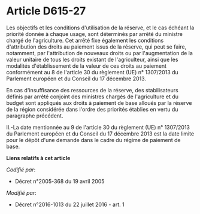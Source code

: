 # Article D615-27

Les objectifs et les conditions d'utilisation de la réserve, et le cas échéant la priorité donnée à chaque usage, sont
déterminés par arrêté du ministre chargé de l'agriculture. Cet arrêté fixe également les conditions d'attribution des droits
au paiement issus de la réserve, qui peut se faire, notamment, par l'attribution de nouveaux droits ou par l'augmentation de
la valeur unitaire de tous les droits existant de l'agriculteur, ainsi que les modalités d'établissement de la valeur de ces
droits au paiement conformément au 8 de l'article 30 du règlement (UE) n° 1307/2013 du Parlement européen et du Conseil du 17
décembre 2013. 

En cas d'insuffisance des ressources de la réserve, des stabilisateurs définis par arrêté conjoint des ministres chargés de
l'agriculture et du budget sont appliqués aux droits à paiement de base alloués par la réserve de la région considérée dans
l'ordre des priorités établies en vertu du paragraphe précédent. 

II.-La date mentionnée au 9 de l'article 30 du règlement (UE) n° 1307/2013 du Parlement européen et du Conseil du 17 décembre
2013 est la date limite pour le dépôt d'une demande dans le cadre du régime de paiement de base.

**Liens relatifs à cet article**

_Codifié par_:

  - Décret n°2005-368 du 19 avril 2005

_Modifié par_:

  - Décret n°2016-1013 du 22 juillet 2016 - art. 1
